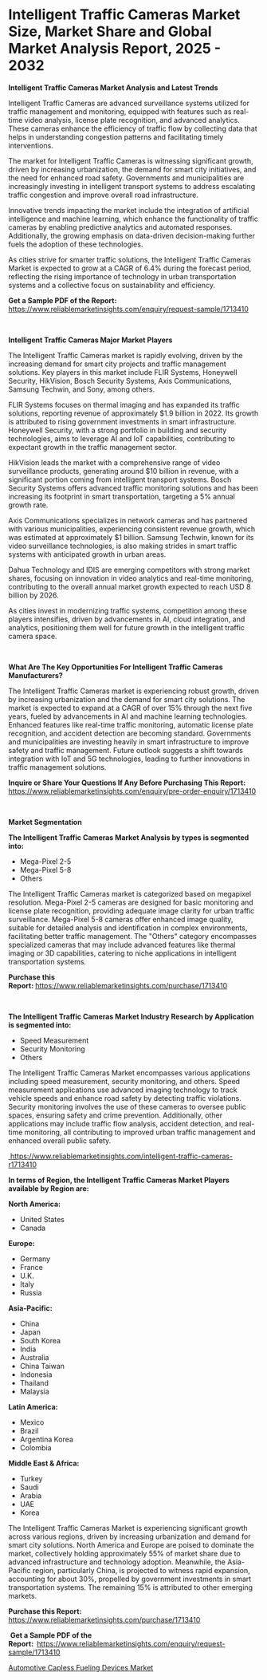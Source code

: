 <p><h1>Intelligent Traffic Cameras Market Size, Market Share and Global Market Analysis Report, 2025 - 2032</h1></p><p><strong>Intelligent Traffic Cameras Market Analysis and Latest Trends</strong></p>
<p><p>Intelligent Traffic Cameras are advanced surveillance systems utilized for traffic management and monitoring, equipped with features such as real-time video analysis, license plate recognition, and advanced analytics. These cameras enhance the efficiency of traffic flow by collecting data that helps in understanding congestion patterns and facilitating timely interventions. </p><p>The market for Intelligent Traffic Cameras is witnessing significant growth, driven by increasing urbanization, the demand for smart city initiatives, and the need for enhanced road safety. Governments and municipalities are increasingly investing in intelligent transport systems to address escalating traffic congestion and improve overall road infrastructure. </p><p>Innovative trends impacting the market include the integration of artificial intelligence and machine learning, which enhance the functionality of traffic cameras by enabling predictive analytics and automated responses. Additionally, the growing emphasis on data-driven decision-making further fuels the adoption of these technologies. </p><p>As cities strive for smarter traffic solutions, the Intelligent Traffic Cameras Market is expected to grow at a CAGR of 6.4% during the forecast period, reflecting the rising importance of technology in urban transportation systems and a collective focus on sustainability and efficiency.</p></p>
<p><strong>Get a Sample PDF of the Report:&nbsp;</strong> <a href="https://www.reliablemarketinsights.com/enquiry/request-sample/1713410?utm_campaign=3314&utm_medium=2&utm_source=Github&utm_content=ia&utm_term=28032025&utm_id=intelligent-traffic-cameras">https://www.reliablemarketinsights.com/enquiry/request-sample/1713410</a></p>
<p>&nbsp;</p>
<p><strong>Intelligent Traffic Cameras Major Market Players</strong></p>
<p><p>The Intelligent Traffic Cameras market is rapidly evolving, driven by the increasing demand for smart city projects and traffic management solutions. Key players in this market include FLIR Systems, Honeywell Security, HikVision, Bosch Security Systems, Axis Communications, Samsung Techwin, and Sony, among others.</p><p>FLIR Systems focuses on thermal imaging and has expanded its traffic solutions, reporting revenue of approximately $1.9 billion in 2022. Its growth is attributed to rising government investments in smart infrastructure. Honeywell Security, with a strong portfolio in building and security technologies, aims to leverage AI and IoT capabilities, contributing to expectant growth in the traffic management sector.</p><p>HikVision leads the market with a comprehensive range of video surveillance products, generating around $10 billion in revenue, with a significant portion coming from intelligent transport systems. Bosch Security Systems offers advanced traffic monitoring solutions and has been increasing its footprint in smart transportation, targeting a 5% annual growth rate.</p><p>Axis Communications specializes in network cameras and has partnered with various municipalities, experiencing consistent revenue growth, which was estimated at approximately $1 billion. Samsung Techwin, known for its video surveillance technologies, is also making strides in smart traffic systems with anticipated growth in urban areas.</p><p>Dahua Technology and IDIS are emerging competitors with strong market shares, focusing on innovation in video analytics and real-time monitoring, contributing to the overall annual market growth expected to reach USD 8 billion by 2026.</p><p>As cities invest in modernizing traffic systems, competition among these players intensifies, driven by advancements in AI, cloud integration, and analytics, positioning them well for future growth in the intelligent traffic camera space.</p></p>
<p>&nbsp;</p>
<p><strong>What Are The Key Opportunities For Intelligent Traffic Cameras Manufacturers?</strong></p>
<p><p>The Intelligent Traffic Cameras market is experiencing robust growth, driven by increasing urbanization and the demand for smart city solutions. The market is expected to expand at a CAGR of over 15% through the next five years, fueled by advancements in AI and machine learning technologies. Enhanced features like real-time traffic monitoring, automatic license plate recognition, and accident detection are becoming standard. Governments and municipalities are investing heavily in smart infrastructure to improve safety and traffic management. Future outlook suggests a shift towards integration with IoT and 5G technologies, leading to further innovations in traffic management solutions.</p></p>
<p><strong>Inquire or Share Your Questions If Any Before Purchasing This Report:</strong> <a href="https://www.reliablemarketinsights.com/enquiry/pre-order-enquiry/1713410?utm_campaign=3314&utm_medium=2&utm_source=Github&utm_content=ia&utm_term=28032025&utm_id=intelligent-traffic-cameras">https://www.reliablemarketinsights.com/enquiry/pre-order-enquiry/1713410</a></p>
<p>&nbsp;</p>
<p><strong>Market Segmentation</strong></p>
<p><strong>The Intelligent Traffic Cameras Market Analysis by types is segmented into:</strong></p>
<p><ul><li>Mega-Pixel 2-5</li><li>Mega-Pixel 5-8</li><li>Others</li></ul></p>
<p><p>The Intelligent Traffic Cameras market is categorized based on megapixel resolution. Mega-Pixel 2-5 cameras are designed for basic monitoring and license plate recognition, providing adequate image clarity for urban traffic surveillance. Mega-Pixel 5-8 cameras offer enhanced image quality, suitable for detailed analysis and identification in complex environments, facilitating better traffic management. The "Others" category encompasses specialized cameras that may include advanced features like thermal imaging or 3D capabilities, catering to niche applications in intelligent transportation systems.</p></p>
<p><strong>Purchase this Report:&nbsp;</strong><a href="https://www.reliablemarketinsights.com/purchase/1713410?utm_campaign=3314&utm_medium=2&utm_source=Github&utm_content=ia&utm_term=28032025&utm_id=intelligent-traffic-cameras">https://www.reliablemarketinsights.com/purchase/1713410</a></p>
<p>&nbsp;</p>
<p><strong>The Intelligent Traffic Cameras Market Industry Research by Application is segmented into:</strong></p>
<p><ul><li>Speed Measurement</li><li>Security Monitoring</li><li>Others</li></ul></p>
<p><p>The Intelligent Traffic Cameras Market encompasses various applications including speed measurement, security monitoring, and others. Speed measurement applications use advanced imaging technology to track vehicle speeds and enhance road safety by detecting traffic violations. Security monitoring involves the use of these cameras to oversee public spaces, ensuring safety and crime prevention. Additionally, other applications may include traffic flow analysis, accident detection, and real-time monitoring, all contributing to improved urban traffic management and enhanced overall public safety.</p></p>
<p><a href="https://www.reliablemarketinsights.com/intelligent-traffic-cameras-r1713410?utm_campaign=3314&utm_medium=2&utm_source=Github&utm_content=ia&utm_term=28032025&utm_id=intelligent-traffic-cameras">&nbsp;https://www.reliablemarketinsights.com/intelligent-traffic-cameras-r1713410</a></p>
<p><strong>In terms of Region, the Intelligent Traffic Cameras Market Players available by Region are:</strong></p>
<p>
    <p> <strong> North America: </strong>
        <ul>
            <li>United States</li>
            <li>Canada</li>
        </ul>
        </p> 
    <p> <strong> Europe: </strong>
        <ul>
            <li>Germany</li>
            <li>France</li>
            <li>U.K.</li>
            <li>Italy</li>
            <li>Russia</li>
        </ul>
        </p> 
    <p> <strong> Asia-Pacific: </strong>
        <ul>
            <li>China</li>
            <li>Japan</li>
            <li>South Korea</li>
            <li>India</li>
            <li>Australia</li>
            <li>China Taiwan</li>
            <li>Indonesia</li>
            <li>Thailand</li>
            <li>Malaysia</li>
        </ul>
        </p> 
    <p> <strong> Latin America: </strong>
        <ul>
            <li>Mexico</li>
            <li>Brazil</li>
            <li>Argentina Korea</li>
            <li>Colombia</li>
        </ul>
        </p> 
    <p> <strong> Middle East & Africa: </strong>
        <ul>
            <li>Turkey</li>
            <li>Saudi</li>
            <li>Arabia</li>
            <li>UAE</li>
            <li>Korea</li>
        </ul>
    </p>
    </p>
<p><p>The Intelligent Traffic Cameras Market is experiencing significant growth across various regions, driven by increasing urbanization and demand for smart city solutions. North America and Europe are poised to dominate the market, collectively holding approximately 55% of market share due to advanced infrastructure and technology adoption. Meanwhile, the Asia-Pacific region, particularly China, is projected to witness rapid expansion, accounting for about 30%, propelled by government investments in smart transportation systems. The remaining 15% is attributed to other emerging markets.</p></p>
<p><strong>Purchase this Report: </strong><a href="https://www.reliablemarketinsights.com/purchase/1713410?utm_campaign=3314&utm_medium=2&utm_source=Github&utm_content=ia&utm_term=28032025&utm_id=intelligent-traffic-cameras">https://www.reliablemarketinsights.com/purchase/1713410</a></p>
<p>&nbsp;<strong>Get a Sample PDF of the Report:&nbsp;&nbsp;</strong><a href="https://www.reliablemarketinsights.com/enquiry/request-sample/1713410?utm_campaign=3314&utm_medium=2&utm_source=Github&utm_content=ia&utm_term=28032025&utm_id=intelligent-traffic-cameras">https://www.reliablemarketinsights.com/enquiry/request-sample/1713410</a></p>
<p><strong></strong></p>
<p><p><a href="https://github.com/stickkinkel/Market-Research-Report-List-1/blob/main/automotive-capless-fueling-devices-market.md?utm_campaign=3314&utm_medium=2&utm_source=Github&utm_content=ia&utm_term=28032025&utm_id=intelligent-traffic-cameras">Automotive Capless Fueling Devices Market</a></p></p>